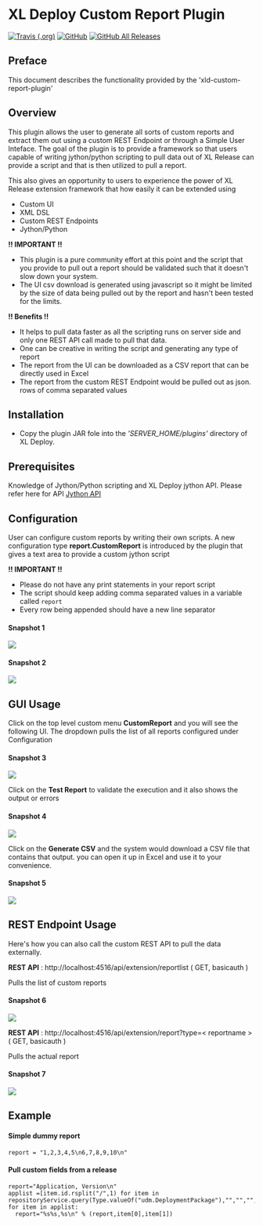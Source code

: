 # XL Deploy Custom Report Plugin

[![Travis (.org)](https://img.shields.io/travis/xebialabs-community/xld-custom-report-plugin)](https://travis-ci.org/xebialabs-community/xld-custom-report-plugin)
[![GitHub](https://img.shields.io/github/license/xebialabs-community/xld-custom-report-plugin)](https://opensource.org/licenses/MIT)
[![GitHub All Releases](https://img.shields.io/github/downloads/xebialabs-community/xld-custom-report-plugin/total)](https://github.com/xebialabs-community/xld-custom-report-plugin/releases/latest)

## Preface
This document describes the functionality provided by the 'xld-custom-report-plugin'

## Overview
This plugin allows the user to generate all sorts of custom reports and extract them out using a custom REST Endpoint or through a Simple User Inteface. The goal of the plugin is to provide a framework so that users capable of writing jython/python scripting to pull data out of XL Release can provide a script and that is then utilized to pull a report. 

This also gives an opportunity to users to experience the power of XL Release extension framework that how easily it can be extended using   
-  Custom UI  
-  XML DSL   
-  Custom REST Endpoints  
-  Jython/Python  

**!! IMPORTANT !!**   

- This plugin is a pure community effort at this point and the script that you provide to pull out a report should be validated such that it doesn't slow down your system.  
- The UI csv download is generated using javascript so it might be limited by the size of data being pulled out by the report and hasn't been tested for the limits.

**!! Benefits !!** 
 
- It helps to pull data faster as all the scripting runs on server side and only one REST API call made to pull that data.  
- One can be creative in writing the script and generating any type of report
- The report from the UI can be downloaded as a CSV report that can be directly used in Excel
- The report from the custom REST Endpoint would be pulled out as json.  rows of comma separated values


## Installation
- Copy the plugin JAR fole into the *'SERVER_HOME/plugins'* directory of XL Deploy.

## Prerequisites 
Knowledge of Jython/Python scripting and XL Deploy jython API.  Please refer here for API [Jython API](https://docs.xebialabs.com/jython-docs/#!/xl-deploy/9.0.x/)

## Configuration
User can configure custom reports by writing their own scripts. A new configuration type **report.CustomReport** is introduced by the plugin that gives a text area to provide a custom jython script

**!! IMPORTANT !!**  

- Please do not have any print statements in your report script  
- The script should keep adding comma separated values in a variable called `report`
- Every row being appended should have a new line separator

#### Snapshot 1

![](images/snap1.png)

#### Snapshot 2

![](images/snap2.png)

## GUI Usage
Click on the top level custom menu **CustomReport** and you will see the following UI. The dropdown pulls the list of all reports configured under Configuration

#### Snapshot 3

![](images/snap3.png)


Click on the **Test Report** to validate the execution and it also shows the output or errors

#### Snapshot 4

![](images/snap4.png)

Click on the **Generate CSV** and the system would download a CSV file that contains that output. you can open it up in Excel and use it to your convenience.

#### Snapshot 5

![](images/snap5.png)

## REST Endpoint Usage

Here's how you can also call the custom REST API to pull the data externally.

**REST API** : http://localhost:4516/api/extension/reportlist ( GET, basicauth )

Pulls the list of custom reports

#### Snapshot 6
![](images/snap6.png)

**REST API** : http://localhost:4516/api/extension/report?type=< reportname > ( GET, basicauth )

Pulls the actual report

#### Snapshot 7
![](images/snap7.png)







## Example

#### Simple dummy report
```
report = "1,2,3,4,5\n6,7,8,9,10\n"
```

#### Pull custom fields from a release
```
report="Application, Version\n"
applist =[item.id.rsplit("/",1) for item in repositoryService.query(Type.valueOf("udm.DeploymentPackage"),"","","",None,None,-1,-1)]
for item in applist:
  report="%s%s,%s\n" % (report,item[0],item[1])
```


